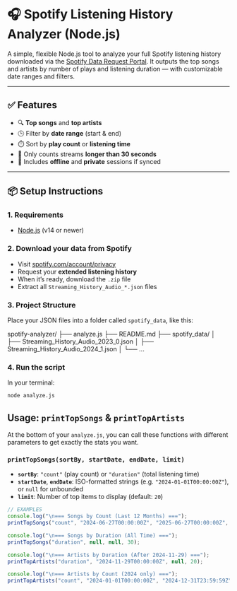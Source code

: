 # 🎧 Spotify Listening History Analyzer (Node.js)

A simple, flexible Node.js tool to analyze your full Spotify listening history downloaded via the [Spotify Data Request Portal](https://www.spotify.com/account/privacy/). It outputs the top songs and artists by number of plays and listening duration — with customizable date ranges and filters.

---

## ✅ Features

- 🔍 **Top songs** and **top artists**
- 🕒 Filter by **date range** (start & end)
- ⏱️ Sort by **play count** or **listening time**
- 🎯 Only counts streams **longer than 30 seconds**
- 📅 Includes **offline** and **private** sessions if synced

---

## 📦 Setup Instructions

### 1. **Requirements**
- [Node.js](https://nodejs.org/) (v14 or newer)

### 2. **Download your data from Spotify**
- Visit [spotify.com/account/privacy](https://www.spotify.com/account/privacy)
- Request your **extended listening history**
- When it’s ready, download the `.zip` file
- Extract all `Streaming_History_Audio_*.json` files

### 3. **Project Structure**

Place your JSON files into a folder called `spotify_data`, like this:

spotify-analyzer/
├── analyze.js
├── README.md
├── spotify_data/
│ ├── Streaming_History_Audio_2023_0.json
│ ├── Streaming_History_Audio_2024_1.json
│ └── ...


### 4. **Run the script**

In your terminal:

```bash
node analyze.js
```

## Usage: `printTopSongs` & `printTopArtists`

At the bottom of your `analyze.js`, you can call these functions with different parameters to get exactly the stats you want.

### `printTopSongs(sortBy, startDate, endDate, limit)`

- **`sortBy`**: `"count"` (play count) or `"duration"` (total listening time)  
- **`startDate`**, **`endDate`**: ISO-formatted strings (e.g. `"2024-01-01T00:00:00Z"`), or `null` for unbounded  
- **`limit`**: Number of top items to display (default: `20`)

```js
// EXAMPLES
console.log("\n=== Songs by Count (Last 12 Months) ===");
printTopSongs("count", "2024-06-27T00:00:00Z", "2025-06-27T00:00:00Z", 50);

console.log("\n=== Songs by Duration (All Time) ===");
printTopSongs("duration", null, null, 30);

console.log("\n=== Artists by Duration (After 2024-11-29) ===");
printTopArtists("duration", "2024-11-29T00:00:00Z", null, 20);

console.log("\n=== Artists by Count (2024 only) ===");
printTopArtists("count", "2024-01-01T00:00:00Z", "2024-12-31T23:59:59Z", 20);

